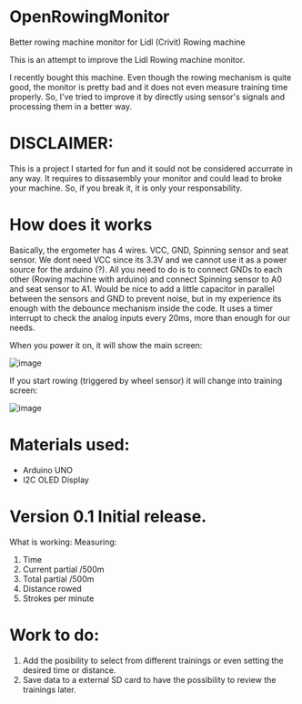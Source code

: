 # OpenRowingMonitor
Better rowing machine monitor for Lidl (Crivit) Rowing machine

This is an attempt to improve the Lidl Rowing machine monitor. 

I recently bought this machine. Even though the rowing mechanism is quite good, the monitor is pretty bad and it does not even measure training time properly.
So, I've tried to improve it by directly using sensor's signals and processing them in a better way.

# DISCLAIMER: 

This is a project I started for fun and it sould not be considered accurrate in any way. It requires to dissasembly your monitor and could lead to broke your machine. 
So, if you break it, it is only your responsability. 

# How does it works

Basically, the ergometer has 4 wires. VCC, GND, Spinning sensor and seat sensor. We dont need VCC since its 3.3V and we cannot use it as a power source for the arduino (?). All you need to do is to connect GNDs to each other (Rowing machine with arduino) and connect Spinning sensor to A0 and seat sensor to A1. Would be nice to add a little capacitor in parallel between the sensors and GND to prevent noise, but in my experience its enough with the debounce mechanism inside the code. It uses a timer interrupt to check the analog inputs every 20ms, more than enough for our needs.

When you power it on, it will show the main screen:

![image](https://user-images.githubusercontent.com/65807194/129487906-eb1df45e-8502-4836-8924-c8bddca48a47.png)

If you start rowing (triggered by wheel sensor) it will change into training screen:

![image](https://user-images.githubusercontent.com/65807194/129487998-bcbe2150-66ec-42d3-a2d2-798ba0e578fc.png)


# Materials used:
- Arduino UNO
- I2C OLED Display

# Version 0.1 Initial release.

What is working:
Measuring:
1. Time
2. Current partial /500m
3. Total partial /500m
4. Distance rowed
5. Strokes per minute

# Work to do:
1. Add the posibility to select from different trainings or even setting the desired time or distance.
2. Save data to a external SD card to have the possibility to review the trainings later.
